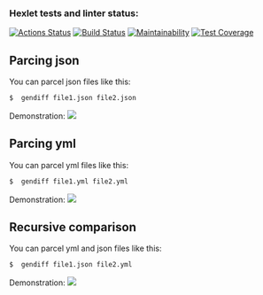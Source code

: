 ### Hexlet tests and linter status:
[![Actions Status](https://github.com/MostOfLuck/frontend-project-46/actions/workflows/hexlet-check.yml/badge.svg)](https://github.com/MostOfLuck/frontend-project-46/actions)
[![Build Status](https://github.com/MostOfLuck/frontend-project-46/actions/workflows/node.js.yml/badge.svg
)](https://github.com/MostOfLuck/frontend-project-46/actions/workflows/node.js.yml)
[![Maintainability](https://api.codeclimate.com/v1/badges/425d8c76e1328c1a3bcf/maintainability)](https://codeclimate.com/github/MostOfLuck/frontend-project-46/maintainability)
[![Test Coverage](https://api.codeclimate.com/v1/badges/a8d6ee366154c48f5fab/test_coverage)](https://codeclimate.com/github/MostOfLuck/frontend-project-46/test_coverage)


   


Parcing json
--------------------------  
 You can parcel json files like this:
 ```bash
$  gendiff file1.json file2.json
```

 Demonstration: <a href="https://asciinema.org/a/611315" target="_blank"><img src="https://asciinema.org/a/602271.svg" /></a>

Parcing yml
--------------------------  
 You can parcel yml files like this:
 ```bash
$  gendiff file1.yml file2.yml
```

 Demonstration: <a href="https://asciinema.org/a/611590" target="_blank"><img src="https://asciinema.org/a/602271.svg" /></a>


Recursive comparison
--------------------------  
 You can parcel yml and json files like this:
 ```bash
$  gendiff file1.json file2.yml
```

 Demonstration: <a href="https://asciinema.org/a/611644" target="_blank"><img src="https://asciinema.org/a/602271.svg" /></a>
